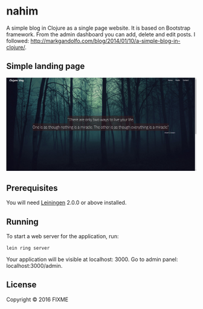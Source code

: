 # nahim

A simple blog in Clojure as a single page website. It is based on Bootstrap framework. From the admin dashboard you can add, delete and edit posts.
I followed: http://markgandolfo.com/blog/2014/01/10/a-simple-blog-in-clojure/.

## Simple landing page 


![Clojure Blog](simple_landing_page.png)

## Prerequisites

You will need [Leiningen][] 2.0.0 or above installed.

[leiningen]: https://github.com/technomancy/leiningen

## Running

To start a web server for the application, run:

    lein ring server

Your application will be visible at localhost: 3000.  Go to admin panel: localhost:3000/admin.    


## License

Copyright © 2016 FIXME
